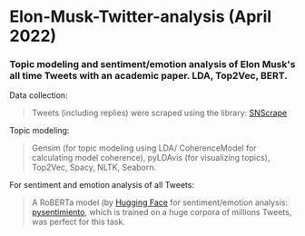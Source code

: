 # Elon-Musk-Twitter-analysis (April 2022)
### Topic modeling and sentiment/emotion analysis of Elon Musk's all time Tweets with an academic paper. LDA, Top2Vec, BERT.

Data collection:
> Tweets (including replies) were scraped using the library: [SNScrape](https://github.com/JustAnotherArchivist/snscrape)


Topic modeling:
> Gensim (for topic modeling using LDA/ CoherenceModel for calculating model coherence), pyLDAvis (for visualizing topics), Top2Vec, Spacy, NLTK, Seaborn. 


For sentiment and emotion analysis of all Tweets:
> A RoBERTa model (by [Hugging Face](https://huggingface.co) for sentiment/emotion analysis: [pysentimiento](https://github.com/pysentimiento/pysentimiento), which is trained on a huge corpora of millions Tweets, was perfect for this task. 
